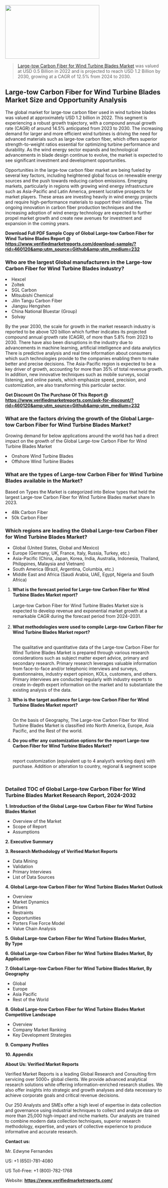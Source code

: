 <img src="https://ffe5etoiles.com/wp-content/uploads/2024/12/MST1-300x171.png" alt="" width="300" height="171" class="alignnone size-medium wp-image-20088" /><blockquote><p><p><a href="https://www.verifiedmarketreports.com/download-sample/?rid=460120&utm_source=Github&utm_medium=232" target="_blank">Large-tow Carbon Fiber for Wind Turbine Blades Market</a> was valued at USD 0.5 Billion in 2022 and is projected to reach USD 1.2 Billion by 2030, growing at a CAGR of 12.5% from 2024 to 2030.</p></blockquote><p><h2>Large-tow Carbon Fiber for Wind Turbine Blades Market Size and Opportunity Analysis</h2><p>The global market for large-tow carbon fiber used in wind turbine blades was valued at approximately USD 1.2 billion in 2022. This segment is experiencing a robust growth trajectory, with a compound annual growth rate (CAGR) of around 14.5% anticipated from 2023 to 2030. The increasing demand for larger and more efficient wind turbines is driving the need for advanced materials such as large-tow carbon fiber, which offers superior strength-to-weight ratios essential for optimizing turbine performance and durability. As the wind energy sector expands and technological advancements in blade design continue to evolve, the market is expected to see significant investment and development opportunities.</p><p>Opportunities in the large-tow carbon fiber market are being fueled by several key factors, including heightened global focus on renewable energy sources and the push towards reducing carbon emissions. Emerging markets, particularly in regions with growing wind energy infrastructure such as Asia-Pacific and Latin America, present lucrative prospects for market players. These areas are investing heavily in wind energy projects and require high-performance materials to support their initiatives. The ongoing innovation in carbon fiber production techniques and the increasing adoption of wind energy technology are expected to further propel market growth and create new avenues for investment and expansion in the coming years.</p></p><p class=""><strong>Download Full PDF Sample Copy of Global Large-tow Carbon Fiber for Wind Turbine Blades Report @ <a href="https://www.verifiedmarketreports.com/download-sample/?rid=460120&amp;utm_source=Github&amp;utm_medium=232" target="_blank">https://www.verifiedmarketreports.com/download-sample/?rid=460120&amp;utm_source=Github&amp;utm_medium=232</a></strong></p><h3 id="" class="">Who are the largest Global manufacturers in the Large-tow Carbon Fiber for Wind Turbine Blades industry?</h3><p><li>Hexcel</li><li> Zoltek</li><li> SGL Carbon</li><li> Mitsubishi Chemical</li><li> Jilin Tangu Carbon Fiber</li><li> Jiangsu Hengshen</li><li> China National Bluestar (Group)</li><li> Solvay</li></p><div class=""><div class="" dir="" data-message-author-role="" data-message-id="" data-message-model-slug=""><div class=""><div class=""><div class=""><div class="" dir="" data-message-author-role="" data-message-id="" data-message-model-slug=""><div class=""><div class=""><p>By the year 2030, the scale for growth in the market research industry is reported to be above 120 billion which further indicates its projected compound annual growth rate (CAGR), of more than 5.8% from 2023 to 2030. There have also been disruptions in the industry due to advancements in machine learning, artificial intelligence and data analytics There is predictive analysis and real time information about consumers which such technologies provide to the companies enabling them to make better and precise decisions. The Asia-Pacific region is expected to be a key driver of growth, accounting for more than 35% of total revenue growth. In addition, new innovative techniques such as mobile surveys, social listening, and online panels, which emphasize speed, precision, and customization, are also transforming this particular sector.</p><p><strong>Get Discount On The Purchase Of This Report @&nbsp; <a href="https://www.verifiedmarketreports.com/ask-for-discount/?rid=460120&amp;utm_source=Github&amp;utm_medium=232" target="_blank">https://www.verifiedmarketreports.com/ask-for-discount/?rid=460120&amp;utm_source=Github&amp;utm_medium=232</a></strong></p></div></div></div></div></div></div></div></div><h3 id="" class="">What are the factors driving the growth of the Global Large-tow Carbon Fiber for Wind Turbine Blades Market?</h3><p id="" class="">Growing demand for below applications around the world has had a direct impact on the growth of the Global Large-tow Carbon Fiber for Wind Turbine Blades Market</p><p id="" class=""><li>Onshore Wind Turbine Blades</li><li> Offshore Wind Turbine Blades</li></p><h3 id="" class="">What are the types of Large-tow Carbon Fiber for Wind Turbine Blades available in the Market?</h3><p id="" class="">Based on Types the Market is categorized into Below types that held the largest Large-tow Carbon Fiber for Wind Turbine Blades market share In 2023.</p><p id="" class=""><li>48k Carbon Fiber</li><li> 50k Carbon Fiber</li></p><h3 id="" class="">Which regions are leading the Global Large-tow Carbon Fiber for Wind Turbine Blades Market?</h3><ul><li>Global (United States, Global and Mexico)</li><li>Europe (Germany, UK, France, Italy, Russia, Turkey, etc.)</li><li>Asia-Pacific (China, Japan, Korea, India, Australia, Indonesia, Thailand, Philippines, Malaysia and Vietnam)</li><li>South America (Brazil, Argentina, Columbia, etc.)</li><li>Middle East and Africa (Saudi Arabia, UAE, Egypt, Nigeria and South Africa)</li></ul><p><ol><li><strong>What is the forecast period for Large-tow Carbon Fiber for Wind Turbine Blades Market report?<br /></strong><br /><span data-sheets-root="1" data-sheets-value="{&quot;1&quot;:2,&quot;2&quot;:&quot;XXXX size is expected to develop revenue and exponential market growth at a remarkable CAGR during the forecast period from 2024&ndash;2030.&quot;}" data-sheets-userformat="{&quot;2&quot;:12674,&quot;4&quot;:{&quot;1&quot;:2,&quot;2&quot;:16776960},&quot;10&quot;:2,&quot;11&quot;:0,&quot;15&quot;:&quot;Arial&quot;,&quot;16&quot;:12}">Large-tow Carbon Fiber for Wind Turbine Blades Market size is expected to develop revenue and exponential market growth at a remarkable CAGR during the forecast period from 2024&ndash;2031.</span><br /><br /></li><li><strong>What methodologies were used to compile Large-tow Carbon Fiber for Wind Turbine Blades Market report?<br /><br /></strong><p>The qualitative and quantitative data of the&nbsp;Large-tow Carbon Fiber for Wind Turbine Blades Market is prepared through various research considerations such as subject matter expert advice, primary and secondary research. Primary research leverages valuable information from face-to-face and/or telephonic interviews and surveys, questionnaires, industry expert opinion, KOLs, customers, and others. Primary interviews are conducted regularly with industry experts to create in-depth expert information on the market and to substantiate the existing analysis of the data.&nbsp;</p></li><li><strong>Who is the target audience for Large-tow Carbon Fiber for Wind Turbine Blades Market report?<br /><br /></strong><p>On the basis of Geography, The&nbsp;Large-tow Carbon Fiber for Wind Turbine Blades Market is classified into North America, Europe, Asia Pacific, and the Rest of the world.</p></li><li><strong>Do you offer any customization options for the report Large-tow Carbon Fiber for Wind Turbine Blades Market?<br /><br /></strong><p>report customization (equivalent up to 4 analyst&rsquo;s working days) with purchase. Addition or alteration to country, regional &amp; segment scope</p><p>&nbsp;</p></li></ol></p><h3 id="" class="">Detailed TOC of Global Large-tow Carbon Fiber for Wind Turbine Blades Market Research Report, 2024-2032</h3><p id="" class=""><strong>1. Introduction of the Global Large-tow Carbon Fiber for Wind Turbine Blades Market</strong></p><ul><li>Overview of the Market</li><li>Scope of Report</li><li>Assumptions</li></ul><p id="" class=""><strong>2. Executive Summary</strong></p><p id="" class=""><strong>3. Research Methodology of&nbsp;Verified Market Reports</strong></p><ul><li>Data Mining</li><li>Validation</li><li>Primary Interviews</li><li>List of Data Sources</li></ul><p id="" class=""><strong>4. Global Large-tow Carbon Fiber for Wind Turbine Blades Market Outlook</strong></p><ul><li>Overview</li><li>Market Dynamics</li><li>Drivers</li><li>Restraints</li><li>Opportunities</li><li>Porters Five Force Model</li><li>Value Chain Analysis</li></ul><p id="" class=""><strong>5. Global Large-tow Carbon Fiber for Wind Turbine Blades Market, By&nbsp;Type</strong></p><p id="" class=""><strong>6. Global Large-tow Carbon Fiber for Wind Turbine Blades Market, By Application</strong></p><p id="" class=""><strong>7. Global Large-tow Carbon Fiber for Wind Turbine Blades Market, By Geography</strong></p><ul><li>Global</li><li>Europe</li><li>Asia Pacific</li><li>Rest of the World</li></ul><p id="" class=""><strong>8. Global Large-tow Carbon Fiber for Wind Turbine Blades Market Competitive Landscape</strong></p><ul><li>Overview</li><li>Company Market Ranking</li><li>Key Development Strategies</li></ul><p id="" class=""><strong>9. Company Profiles</strong></p><p id="" class=""><strong>10. Appendix</strong></p><p id="" class=""><strong>About Us: Verified Market Reports</strong></p><p id="" class="">Verified Market Reports is a leading Global Research and Consulting firm servicing over 5000+ global clients. We provide advanced analytical research solutions while offering information-enriched research studies. We also offer insights into strategic and growth analyses and data necessary to achieve corporate goals and critical revenue decisions.</p><p id="" class="">Our 250 Analysts and SMEs offer a high level of expertise in data collection and governance using industrial techniques to collect and analyze data on more than 25,000 high-impact and niche markets. Our analysts are trained to combine modern data collection techniques, superior research methodology, expertise, and years of collective experience to produce informative and accurate research.</p><p id="" class=""><strong>Contact us:</strong></p><p id="" class="">Mr. Edwyne Fernandes</p><p id="" class="">US: +1 (650)-781-4080</p><p id="" class="">US Toll-Free: +1 (800)-782-1768</p><p id="" class="">Website: <a target="" data-test-app-aware-link=""><strong>https://www.verifiedmarketreports.com/</strong></a></p>
